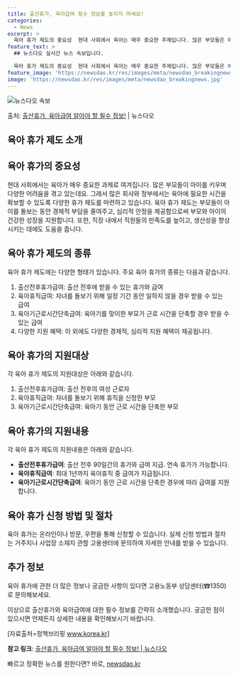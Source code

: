 ```yaml
---
title: 출산휴가, 육아급여 필수 정보를 놓치지 마세요!
categories:
  - News
excerpt: >
  육아 휴가 제도의 중요성  현대 사회에서 육아는 매우 중요한 주제입니다. 많은 부모들은 아이를 키우는 과정에…
feature_text: >
  ## 뉴스다오 실시간 뉴스 속보입니다.

  육아 휴가 제도의 중요성  현대 사회에서 육아는 매우 중요한 주제입니다. 많은 부모들은 아이를 키우는 과정에…
feature_image: 'https://newsdao.kr/res/images/meta/newsdao_breakingnews.jpg'
image: 'https://newsdao.kr/res/images/meta/newsdao_breakingnews.jpg'
---
```


![뉴스다오 속보](https://newsdao.kr/res/images/meta/newsdao_breakingnews.jpg)

<p>출처: <a href="https://newsdao.kr/4190" rel="dofollow">출산휴가, 육아급여 알아야 할 필수 정보!</a> | 뉴스다오</p>

## 육아 휴가 제도 소개

## 육아 휴가의 중요성

현대 사회에서는 육아가 매우 중요한 과제로 여겨집니다. 많은 부모들이 아이를 키우며 다양한 어려움을 겪고 있는데요. 그래서 많은 회사와 정부에서는 육아에 필요한 시간을 확보할 수 있도록 다양한 휴가 제도를 마련하고 있습니다. 육아 휴가 제도는 부모들이 아이를 돌보는 동안 경제적 부담을 줄여주고, 심리적 안정을 제공함으로써 부모와 아이의 건강한 성장을 지원합니다. 또한, 직장 내에서 직원들의 만족도를 높이고, 생산성을 향상시키는 데에도 도움을 줍니다.

## 육아 휴가 제도의 종류

육아 휴가 제도에는 다양한 형태가 있습니다. 주요 육아 휴가의 종류는 다음과 같습니다.

1. 출산전후휴가급여: 출산 전후에 받을 수 있는 휴가와 급여
2. 육아휴직급여: 자녀를 돌보기 위해 일정 기간 동안 일하지 않을 경우 받을 수 있는 급여
3. 육아기근로시간단축급여: 육아기를 맞이한 부모가 근로 시간을 단축할 경우 받을 수 있는 급여
4. 다양한 지원 혜택: 이 외에도 다양한 경제적, 심리적 지원 혜택이 제공됩니다.

## 육아 휴가의 지원대상

각 육아 휴가 제도의 지원대상은 아래와 같습니다.

1. 출산전후휴가급여: 출산 전후의 여성 근로자
2. 육아휴직급여: 자녀를 돌보기 위해 휴직을 신청한 부모
3. 육아기근로시간단축급여: 육아기 동안 근로 시간을 단축한 부모

## 육아 휴가의 지원내용

각 육아 휴가 제도의 지원내용은 아래와 같습니다.

- **출산전후휴가급여**: 출산 전후 90일간의 휴가와 급여 지급. 연속 휴가가 가능합니다.
- **육아휴직급여**: 최대 1년까지 육아휴직 중 급여가 지급됩니다.
- **육아기근로시간단축급여**: 육아기 동안 근로 시간을 단축한 경우에 따라 급여를 지원합니다.

## 육아 휴가 신청 방법 및 절차

육아 휴가는 온라인이나 방문, 우편을 통해 신청할 수 있습니다. 실제 신청 방법과 절차는 거주지나 사업장 소재지 관할 고용센터에 문의하여 자세한 안내를 받을 수 있습니다.

## 추가 정보

육아 휴가에 관한 더 많은 정보나 궁금한 사항이 있다면 고용노동부 상담센터(☎1350)로 문의해보세요.

이상으로 출산휴가와 육아급여에 대한 필수 정보를 간략히 소개했습니다. 궁금한 점이 있으시면 언제든지 상세한 내용을 확인해보시기 바랍니다.

[자료출처=정책브리핑 www.korea.kr]

**참고 링크**: [출산휴가, 육아급여 알아야 할 필수 정보! | 뉴스다오](https://newsdao.kr/4190) 

빠르고 정확한 뉴스를 원한다면? 바로, <a href="https://newsdao.kr" rel="dofollow">newsdao.kr</a>


